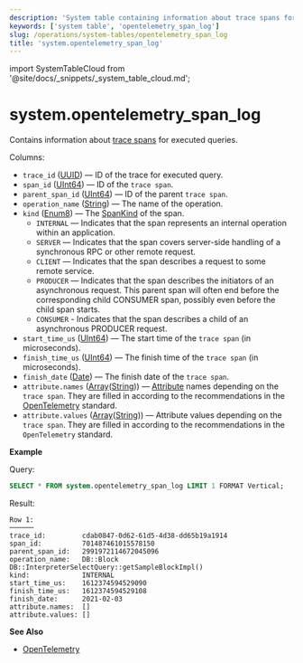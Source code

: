 ```yaml
---
description: 'System table containing information about trace spans for executed queries.'
keywords: ['system table', 'opentelemetry_span_log']
slug: /operations/system-tables/opentelemetry_span_log
title: 'system.opentelemetry_span_log'
---
```


import SystemTableCloud from '@site/docs/_snippets/_system_table_cloud.md';

# system.opentelemetry_span_log

<SystemTableCloud/>

Contains information about [trace spans](https://opentracing.io/docs/overview/spans/) for executed queries.

Columns:

- `trace_id` ([UUID](../../sql-reference/data-types/uuid.md)) — ID of the trace for executed query.
- `span_id` ([UInt64](../../sql-reference/data-types/int-uint.md)) — ID of the `trace span`.
- `parent_span_id` ([UInt64](../../sql-reference/data-types/int-uint.md)) — ID of the parent `trace span`.
- `operation_name` ([String](../../sql-reference/data-types/string.md)) — The name of the operation.
- `kind` ([Enum8](../../sql-reference/data-types/enum.md)) — The [SpanKind](https://opentelemetry.io/docs/reference/specification/trace/api/#spankind) of the span.
  - `INTERNAL` — Indicates that the span represents an internal operation within an application.
  - `SERVER` — Indicates that the span covers server-side handling of a synchronous RPC or other remote request.
  - `CLIENT` — Indicates that the span describes a request to some remote service.
  - `PRODUCER` — Indicates that the span describes the initiators of an asynchronous request. This parent span will often end before the corresponding child CONSUMER span, possibly even before the child span starts.
  - `CONSUMER` - Indicates that the span describes a child of an asynchronous PRODUCER request.
- `start_time_us` ([UInt64](../../sql-reference/data-types/int-uint.md)) — The start time of the `trace span` (in microseconds).
- `finish_time_us` ([UInt64](../../sql-reference/data-types/int-uint.md)) — The finish time of the `trace span` (in microseconds).
- `finish_date` ([Date](../../sql-reference/data-types/date.md)) — The finish date of the `trace span`.
- `attribute.names` ([Array](../../sql-reference/data-types/array.md)([String](../../sql-reference/data-types/string.md))) — [Attribute](https://opentelemetry.io/docs/go/instrumentation/#attributes) names depending on the `trace span`. They are filled in according to the recommendations in the [OpenTelemetry](https://opentelemetry.io/) standard.
- `attribute.values` ([Array](../../sql-reference/data-types/array.md)([String](../../sql-reference/data-types/string.md))) — Attribute values depending on the `trace span`. They are filled in according to the recommendations in the `OpenTelemetry` standard.

**Example**

Query:

```sql
SELECT * FROM system.opentelemetry_span_log LIMIT 1 FORMAT Vertical;
```

Result:

```text
Row 1:
──────
trace_id:         cdab0847-0d62-61d5-4d38-dd65b19a1914
span_id:          701487461015578150
parent_span_id:   2991972114672045096
operation_name:   DB::Block DB::InterpreterSelectQuery::getSampleBlockImpl()
kind:             INTERNAL
start_time_us:    1612374594529090
finish_time_us:   1612374594529108
finish_date:      2021-02-03
attribute.names:  []
attribute.values: []
```

**See Also**

- [OpenTelemetry](../../operations/opentelemetry.md)
